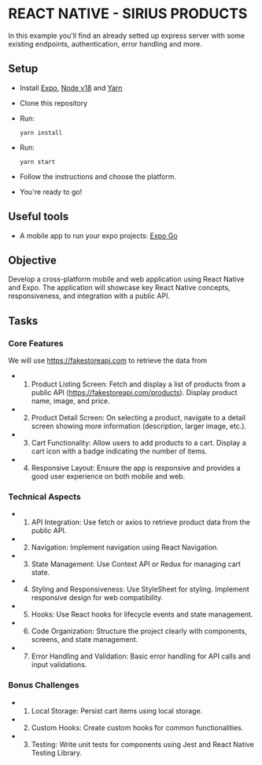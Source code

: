 # REACT NATIVE - SIRIUS PRODUCTS

In this example you'll find an already setted up express server with some existing endpoints, authentication, error handling and more.

## Setup

- Install [Expo](https://docs.expo.dev/get-started/installation/), [Node v18](https://nodejs.org/en/download/) and [Yarn](https://yarnpkg.com/)
- Clone this repository
- Run:
  ```
  yarn install
  ```
- Run:
  ```
  yarn start
  ```
- Follow the instructions and choose the platform.

- You're ready to go!

## Useful tools

- A mobile app to run your expo projects: [Expo Go](https://expo.dev/client)

## Objective

Develop a cross-platform mobile and web application using React Native and Expo. The 
application will showcase key React Native concepts, responsiveness, and integration 
with a public API.

## Tasks

### Core Features
We will use  https://fakestoreapi.com  to retrieve the data from
- 1. Product Listing Screen:
Fetch and display a list of products from a public API 
(https://fakestoreapi.com/products).
Display product name, image, and price.
- 2. Product Detail Screen:
On selecting a product, navigate to a detail screen showing more information 
(description, larger image, etc.).
- 3. Cart Functionality:
Allow users to add products to a cart.
Display a cart icon with a badge indicating the number of items.
- 4. Responsive Layout:
Ensure the app is responsive and provides a good user experience on both 
mobile and web.
### Technical Aspects
- 1. API Integration:
Use  fetch  or  axios  to retrieve product data from the public API.
- 2. Navigation:
Implement navigation using React Navigation.
- 3. State Management:
Use Context API or Redux for managing cart state.
- 4. Styling and Responsiveness:
Use StyleSheet for styling.
Implement responsive design for web compatibility.
- 5. Hooks: Use React hooks for lifecycle events and state management.
- 6. Code Organization:
Structure the project clearly with components, screens, and state management.
- 7. Error Handling and Validation:
Basic error handling for API calls and input validations.
### Bonus Challenges
- 1. Local Storage:
Persist cart items using local storage.
- 2. Custom Hooks:
Create custom hooks for common functionalities.
- 3. Testing:
Write unit tests for components using Jest and React Native Testing Library.
